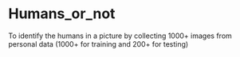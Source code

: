 # Humans_or_not
To identify the humans in a picture by collecting 1000+ images from personal data (1000+ for training and 200+ for testing)

